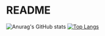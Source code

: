 # README

![Anurag's GitHub stats](https://github-readme-stats.vercel.app/api?username=BeginnerA&bg_color=30,e96443,904e95&title_color=fff&text_color=fff)
[![Top Langs](https://github-readme-stats.vercel.app/api/top-langs/?username=BeginnerA)](https://github.com/BeginnerA/github-readme-stats)



